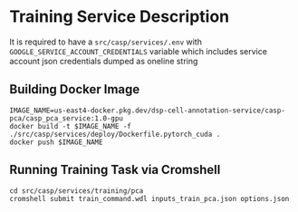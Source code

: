 # Training Service Description
It is required to have a `src/casp/services/.env` with `GOOGLE_SERVICE_ACCOUNT_CREDENTIALS` variable which includes service account json credentials dumped as oneline string
## Building Docker Image
```
IMAGE_NAME=us-east4-docker.pkg.dev/dsp-cell-annotation-service/casp-pca/casp_pca_service:1.0-gpu
docker build -t $IMAGE_NAME -f ./src/casp/services/deploy/Dockerfile.pytorch_cuda .
docker push $IMAGE_NAME
```
## Running Training Task via Cromshell
```
cd src/casp/services/training/pca
cromshell submit train_command.wdl inputs_train_pca.json options.json
```

